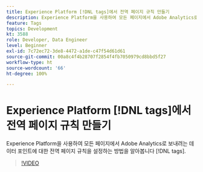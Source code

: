 ```yaml
---
title: Experience Platform [!DNL tags]에서 전역 페이지 규칙 만들기
description: Experience Platform을 사용하여 모든 페이지에서 Adobe Analytics로 보내려는 데이터 포인트에 대한 전역 페이지 규칙을 설정하는 방법을 알아봅니다 [!DNL tags].
feature: Tags
topics: Development
kt: 3588
role: Developer, Data Engineer
level: Beginner
exl-id: 7c72ec72-3de8-4472-a1de-c47f54d61d61
source-git-commit: 00a8c4f4b28707f2854f4fb7050979cd8bbd5f27
workflow-type: ht
source-wordcount: '66'
ht-degree: 100%

---
```


# Experience Platform [!DNL tags]에서 전역 페이지 규칙 만들기

Experience Platform을 사용하여 모든 페이지에서 Adobe Analytics로 보내려는 데이터 포인트에 대한 전역 페이지 규칙을 설정하는 방법을 알아봅니다 [!DNL tags].

>[!VIDEO](https://video.tv.adobe.com/v/28769/?quality=12&learn=on)
